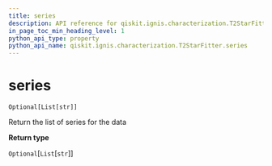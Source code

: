 ```yaml
---
title: series
description: API reference for qiskit.ignis.characterization.T2StarFitter.series
in_page_toc_min_heading_level: 1
python_api_type: property
python_api_name: qiskit.ignis.characterization.T2StarFitter.series
---
```


# series

<span id="qiskit.ignis.characterization.T2StarFitter.series" />

`Optional[List[str]]`

Return the list of series for the data

**Return type**

`Optional`\[`List`\[`str`]]

